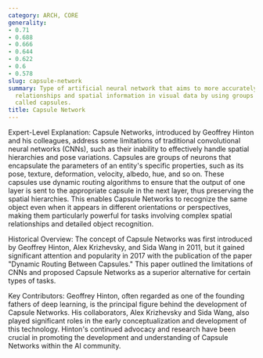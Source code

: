 ```yaml
---
category: ARCH, CORE
generality:
- 0.71
- 0.688
- 0.666
- 0.644
- 0.622
- 0.6
- 0.578
slug: capsule-network
summary: Type of artificial neural network that aims to more accurately model hierarchical
  relationships and spatial information in visual data by using groups of neurons
  called capsules.
title: Capsule Network
---
```


Expert-Level Explanation:
Capsule Networks, introduced by Geoffrey Hinton and his colleagues, address some limitations of traditional convolutional neural networks (CNNs), such as their inability to effectively handle spatial hierarchies and pose variations. Capsules are groups of neurons that encapsulate the parameters of an entity's specific properties, such as its pose, texture, deformation, velocity, albedo, hue, and so on. These capsules use dynamic routing algorithms to ensure that the output of one layer is sent to the appropriate capsule in the next layer, thus preserving the spatial hierarchies. This enables Capsule Networks to recognize the same object even when it appears in different orientations or perspectives, making them particularly powerful for tasks involving complex spatial relationships and detailed object recognition.

Historical Overview:
The concept of Capsule Networks was first introduced by Geoffrey Hinton, Alex Krizhevsky, and Sida Wang in 2011, but it gained significant attention and popularity in 2017 with the publication of the paper "Dynamic Routing Between Capsules." This paper outlined the limitations of CNNs and proposed Capsule Networks as a superior alternative for certain types of tasks.

Key Contributors:
Geoffrey Hinton, often regarded as one of the founding fathers of deep learning, is the principal figure behind the development of Capsule Networks. His collaborators, Alex Krizhevsky and Sida Wang, also played significant roles in the early conceptualization and development of this technology. Hinton's continued advocacy and research have been crucial in promoting the development and understanding of Capsule Networks within the AI community.